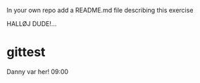 In your own repo add a README.md file describing this exercise


HALLØJ DUDE!…

# gittest


Danny var her! 09:00
